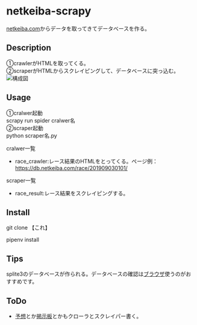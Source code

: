 netkeiba-scrapy
====

[netkeiba.com](https://www.netkeiba.com/)からデータを取ってきてデータベースを作る。

## Description
①crawlerがHTMLを取ってくる。  
②scraperがHTMLからスクレイピングして、データベースに突っ込む。
![構成図](https://files-uploader.xzy.pw/upload/20190609115341_5736645242.png)

## Usage

①cralwer起動  
scrapy run spider cralwer名  
②scraper起動  
python scraper名.py

cralwer一覧
- race_crawler:レース結果のHTMLをとってくる。ページ例：https://db.netkeiba.com/race/201909030101/

scraper一覧
- race_result:レース結果をスクレイピングする。

## Install

git clone 【これ】

pipenv install

## Tips
splite3のデータベースが作られる。データベースの確認は[ブラウザ](https://sqlitebrowser.org/)使うのがおすすめです。

## ToDo
- [予想](https://race.netkeiba.com/?pid=yoso&id=c201905030401)とか[掲示板](https://race.netkeiba.com/?pid=race_board&id=201905030401)とかもクローラとスクレイパー書く。
